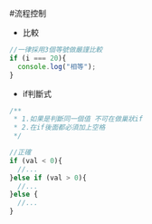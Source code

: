 #流程控制
- 比較

```javascript
//一律採用3個等號做嚴謹比較
if (i === 20){
  console.log("相等");
}
```
- if判斷式

```javascript
/**
 * 1.如果是判斷同一個值 不可在做巢狀if
 * 2.在if後面都必須加上空格
 */

//正確
if (val < 0){
  //...
}else if (val > 0){
  //...
}else {
  //...
}
```
